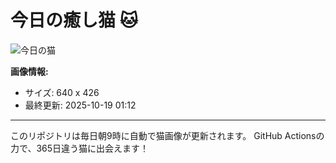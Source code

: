# 今日の癒し猫 🐱

![今日の猫](https://cdn2.thecatapi.com/images/bsu.jpg)

**画像情報:**
- サイズ: 640 x 426
- 最終更新: 2025-10-19 01:12

---

このリポジトリは毎日朝9時に自動で猫画像が更新されます。
GitHub Actionsの力で、365日違う猫に出会えます！
